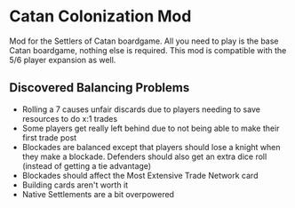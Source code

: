 # Catan Colonization Mod
Mod for the Settlers of Catan boardgame. All you need to play is the base Catan boardgame, nothing else is required. This mod is compatible with the 5/6 player expansion as well.

## Discovered Balancing Problems

- Rolling a 7 causes unfair discards due to players needing to save resources to do x:1 trades
- Some players get really left behind due to not being able to make their first trade post
- Blockades are balanced except that players should lose a knight when they make a blockade. Defenders should also get an extra dice roll (instead of getting a tie advantage)
- Blockades should affect the Most Extensive Trade Network card
- Building cards aren't worth it
- Native Settlements are a bit overpowered


